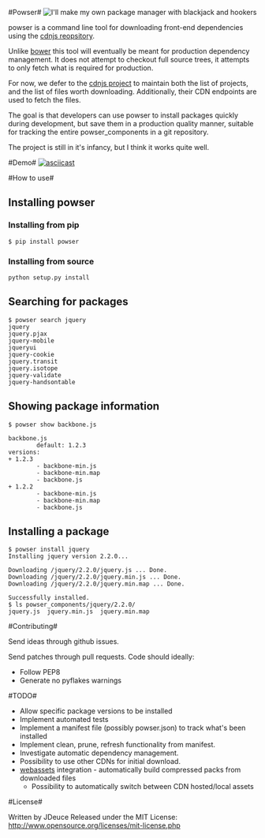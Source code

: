 #Powser#
![I'll make my own package manager with blackjack and hookers](http://i.imgur.com/lWoIzCc.png)

powser is a command line tool for downloading front-end dependencies using the [cdnjs reopsitory](https://cdnjs.com/).

Unlike [bower](https://github.com/bower/bower/issues/368) this tool will eventually be meant
for production dependency management. It does not attempt to checkout full source trees,
it attempts to only fetch what is required for production.

For now, we defer to the [cdnjs project](https://github.com/cdnjs/cdnjs) to maintain both
the list of projects, and the list of files worth downloading. Additionally, their CDN
endpoints are used to fetch the files.

The goal is that developers can use powser to install packages quickly during development,
but save them in a production quality manner, suitable for tracking the entire powser_components
in a git repository.

The project is still in it's infancy, but I think it works quite well.

#Demo#
[![asciicast](https://asciinema.org/a/4fmiom5wwp3o8rzeoguaths0m.png)](https://asciinema.org/a/4fmiom5wwp3o8rzeoguaths0m)

#How to use#

## Installing powser ##

### Installing from pip ###
```
$ pip install powser
```

### Installing from source ###
```
python setup.py install
```

## Searching for packages ##

```
$ powser search jquery
jquery
jquery.pjax
jquery-mobile
jqueryui
jquery-cookie
jquery.transit
jquery.isotope
jquery-validate
jquery-handsontable
```

## Showing package information ##

```
$ powser show backbone.js

backbone.js
        default: 1.2.3
versions:
+ 1.2.3
        - backbone-min.js
        - backbone-min.map
        - backbone.js
+ 1.2.2
        - backbone-min.js
        - backbone-min.map
        - backbone.js
```

## Installing a package ##

```
$ powser install jquery
Installing jquery version 2.2.0...

Downloading /jquery/2.2.0/jquery.js ... Done.
Downloading /jquery/2.2.0/jquery.min.js ... Done.
Downloading /jquery/2.2.0/jquery.min.map ... Done.

Successfully installed.
$ ls powser_components/jquery/2.2.0/
jquery.js  jquery.min.js  jquery.min.map
```

#Contributing#

Send ideas through github issues.

Send patches through pull requests.
Code should ideally:
  * Follow PEP8
  * Generate no pyflakes warnings


#TODO#

  * Allow specific package versions to be installed
  * Implement automated tests
  * Implement a manifest file (possibly powser.json) to track what's been installed
  * Implement clean, prune, refresh functionality from manifest.
  * Investigate automatic dependency management.
  * Possibility to use other CDNs for initial download.
  * [webassets](https://webassets.readthedocs.org/en/latest/) integration - automatically build compressed packs from downloaded files
    * Possibility to automatically switch between CDN hosted/local assets

#License#

Written by JDeuce
Released under the MIT License: http://www.opensource.org/licenses/mit-license.php
